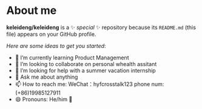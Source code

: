 # About me


**keleideng/keleideng** is a ✨ _special_ ✨ repository because its `README.md` (this file) appears on your GitHub profile.

*Here are some ideas to get you started*:


- 🌱 I’m currently learning Product Management
- 👯 I’m looking to collaborate on personal whealth assitant
- 🤔 I’m looking for help with a summer vacation internship
- 💬 Ask me about anything
- 📫 How to reach me: WeChat：hyfcrosstalk123 phone num:(+86)19985127911
- 😄 Pronouns: He/him
🫡

